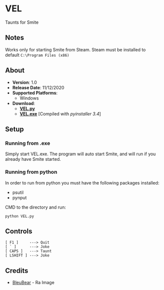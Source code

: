 # VEL
Taunts for Smite
## Notes
Works only for starting Smite from Steam. Steam must be installed to default `C:\Program Files (x86)`
## About
- __Version__: 1.0
- __Release Date__: 11/12/2020
- __Supported Platforms__:
    - Windows
- __Download__:
    - __[VEL.py](https://raw.githubusercontent.com/cyoung502/VEL/main/VEL.py)__
    - __[VEL.exe](https://github.com/cyoung502/VEL/raw/main/dist/VEL.exe)__ [Compiled with _pyinstaller 3.4_]
## Setup
### Running from .exe
Simply start VEL.exe. The program will auto start Smite, and will run if you already have Smite started.
### Running from python
In order to run from python you must have the following packages installed:
- psutil
- pynput

CMD to the directory and run:

    python VEL.py
## Controls
    [ F1 ]     ---> Quit
    [ ` ]      ---> Joke
    [ CAPS ]   ---> Taunt
    [ LSHIFT ] ---> Joke
## Credits
- [BleuBear](https://www.deviantart.com/bleubear) - Ra Image
